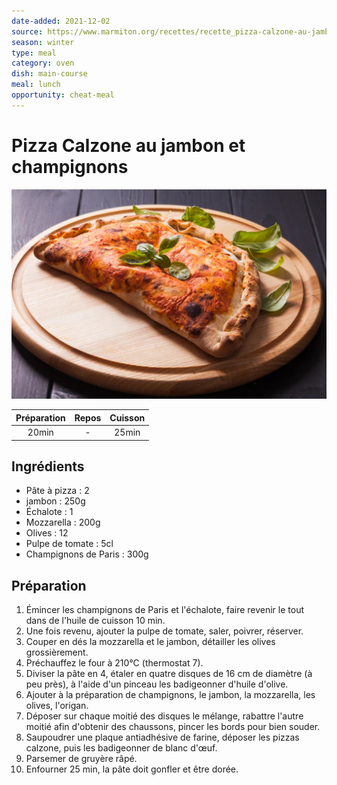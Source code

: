 ```yaml
---
date-added: 2021-12-02
source: https://www.marmiton.org/recettes/recette_pizza-calzone-au-jambon-et-champignons_56497.aspx
season: winter
type: meal
category: oven
dish: main-course
meal: lunch
opportunity: cheat-meal
---
```


# Pizza Calzone au jambon et champignons

![](images/Pizza%20Calzone%20au%20jambon%20et%20champignons.jpg)

| Préparation | Repos | Cuisson |
|:-----------:|:-----:|:-------:|
|    20min    |   -   |  25min  |

## Ingrédients

- Pâte à pizza : 2
- jambon : 250g
- Échalote : 1
- Mozzarella : 200g
- Olives : 12
- Pulpe de tomate : 5cl
- Champignons de Paris : 300g

## Préparation

1. Émincer les champignons de Paris et l'échalote, faire revenir le tout dans de l'huile de cuisson 10 min.
2. Une fois revenu, ajouter la pulpe de tomate, saler, poivrer, réserver.
3. Couper en dés la mozzarella et le jambon, détailler les olives grossièrement.
4. Préchauffez le four à 210°C (thermostat 7).
5. Diviser la pâte en 4, étaler en quatre disques de 16 cm de diamètre (à peu près), à l'aide d'un pinceau les badigeonner d'huile d'olive.
6. Ajouter à la préparation de champignons, le jambon, la mozzarella, les olives, l'origan.
7. Déposer sur chaque moitié des disques le mélange, rabattre l'autre moitié afin d'obtenir des chaussons, pincer les bords pour bien souder.
8. Saupoudrer une plaque antiadhésive de farine, déposer les pizzas calzone, puis les badigeonner de blanc d'œuf.
9. Parsemer de gruyère râpé.
10. Enfourner 25 min, la pâte doit gonfler et être dorée.
